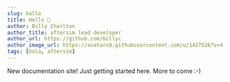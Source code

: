 ```yaml
---
slug: hallo
title: Hello 👋
author: Billy Charlton
author_title: aftersim lead developer
author_url: https://github.com/billyc
author_image_url: https://avatars0.githubusercontent.com/u/1427526?v=4
tags: [hola, aftersim]
---
```


New documentation site! Just getting started here. More to come :-)
